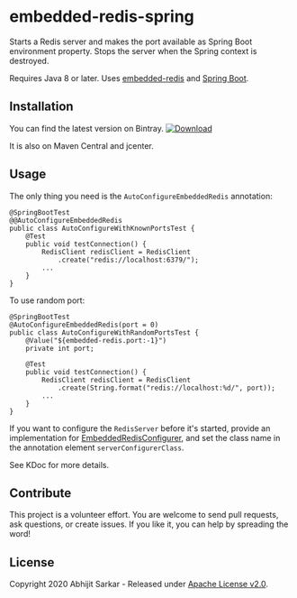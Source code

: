 # embedded-redis-spring

Starts a Redis server and makes the port available as Spring Boot environment property. Stops the server when the
Spring context is destroyed.

Requires Java 8 or later. Uses [embedded-redis](https://github.com/ozimov/embedded-redis) and [Spring Boot](https://spring.io/projects/spring-boot). 

## Installation

You can find the latest version on Bintray. [ ![Download](https://api.bintray.com/packages/asarkar/mvn/com.asarkar.spring%3Aembedded-redis-spring/images/download.svg) ](https://bintray.com/asarkar/mvn/com.asarkar.spring%3Aembedded-redis-spring/_latestVersion)

It is also on Maven Central and jcenter.

## Usage

The only thing you need is the `AutoConfigureEmbeddedRedis` annotation:

```
@SpringBootTest
@@AutoConfigureEmbeddedRedis
public class AutoConfigureWithKnownPortsTest {
    @Test
    public void testConnection() {
        RedisClient redisClient = RedisClient
            .create("redis://localhost:6379/");
        ...
    }
}
```
To use random port:
```
@SpringBootTest
@AutoConfigureEmbeddedRedis(port = 0)
public class AutoConfigureWithRandomPortsTest {
    @Value("${embedded-redis.port:-1}")
    private int port;

    @Test
    public void testConnection() {
        RedisClient redisClient = RedisClient
            .create(String.format("redis://localhost:%d/", port));
        ...
    }
}
```

If you want to configure the `RedisServer` before it's started, provide an implementation for
[EmbeddedRedisConfigurer](src/main/kotlin/com/asarkar/spring/test/redis/EmbeddedRedisConfigurer.kt), and set the 
class name in the annotation element `serverConfigurerClass`.

See KDoc for more details.

## Contribute

This project is a volunteer effort. You are welcome to send pull requests, ask questions, or create issues.
If you like it, you can help by spreading the word!

## License

Copyright 2020 Abhijit Sarkar - Released under [Apache License v2.0](LICENSE).

